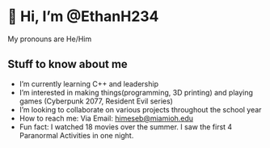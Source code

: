 
# 👋 Hi, I’m @EthanH234 
My pronouns are He/Him
## Stuff to know about me
- I’m currently learning C++ and leadership
- I’m interested in making things(programming, 3D printing) and playing games (Cyberpunk 2077, Resident Evil series)
- I’m looking to collaborate on various projects throughout the school year
- How to reach me: Via Email: himeseb@miamioh.edu
- Fun fact: I watched 18 movies over the summer. I saw the first 4 Paranormal Activities in one night.

<!---
EthanH234/EthanH234 is a ✨ special ✨ repository because its `README.md` (this file) appears on your GitHub profile.
You can click the Preview link to take a look at your changes.
--->

